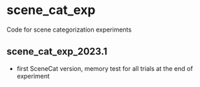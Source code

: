# scene_cat_exp
Code for scene categorization experiments

## scene_cat_exp_2023.1
- first SceneCat version, memory test for all trials at the end of experiment 

